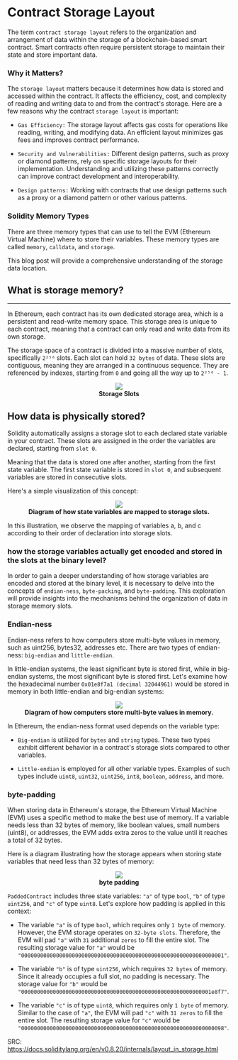 # Contract Storage Layout

The term `contract storage layout` refers to the organization and arrangement of data within the storage of a blockchain-based smart contract. Smart contracts often require persistent storage to maintain their state and store important data.

### Why it Matters?

The `storage layout` matters because it determines how data is stored and accessed within the contract. It affects the efficiency, cost, and complexity of reading and writing data to and from the contract's storage. Here are a few reasons why the contract `storage layout` is important:

- `Gas Efficiency:` The storage layout affects gas costs for operations like reading, writing, and modifying data. An efficient layout minimizes gas fees and improves contract performance.

- `Security and Vulnerabilities:` Different design patterns, such as proxy or diamond patterns, rely on specific storage layouts for their implementation. Understanding and utilizing these patterns correctly can improve contract development and interoperability.

- `Design patterns:` Working with contracts that use design patterns such as a proxy or a diamond pattern or other various patterns.

### Solidity Memory Types

There are three memory types that can use to tell the EVM (Ethereum Virtual Machine) where to store their variables. These memory types are called `memory`, `calldata`, and `storage`. 

This blog post will provide a comprehensive understanding of the storage data location.

## What is storage memory?

<hr>

In Ethereum, each contract has its own dedicated storage area, which is a persistent and read-write memory space. This storage area is unique to each contract, meaning that a contract can only read and write data from its own storage.

The storage space of a contract is divided into a massive number of slots, specifically `2²⁵⁶` slots. Each slot can hold `32 bytes` of data. These slots are contiguous, meaning they are arranged in a continuous sequence. They are referenced by indexes, starting from `0` and going all the way up to `2²⁵⁶ - 1`.

<center><img class="image w50" src="./assets/images/storage-slots.jpg"></center>
<b><center class="img-label">Storage Slots</center></b>

<!-- When a contract is deployed, all the storage slots are initialized with a default value of `0`. This means that if a contract tries to access a storage slot that has not been explicitly written to, it will retrieve a value of `0` by default. -->

## How data is physically stored?

Solidity automatically assigns a storage slot to each declared state variable in your contract. These slots are assigned in the order the variables are declared, starting from `slot 0`.

Meaning that the data is stored one after another, starting from the first state variable. The first state variable is stored in `slot 0`, and subsequent variables are stored in consecutive slots.  

<!-- <div class="doc-note">
	<p class="alert alert-primary"><b>Note:</b> However, dynamically-sized arrays and mappings have a different storage arrangement. A storage slot is a unit of storage that can hold a certain amount of data. By allowing multiple values to use the same slot, the contract optimizes storage usage and reduces costs.</p>
</div> -->

<!-- State variables of contracts are stored in storage in a compact manner where multiple values can share the same storage slot.  -->

Here's a simple visualization of this concept:

<center><img class="image w50" src="./assets/images/sequential-slots.jpg"></center>
<b><center class="img-label">Diagram of how state variables are mapped to storage slots.</center></b>

In this illustration, we observe the mapping of variables a, b, and c according to their order of declaration into storage slots. 

### how the storage variables actually get encoded and stored in the slots at the binary level?

In order to gain a deeper understanding of how storage variables are encoded and stored at the binary level, it is necessary to delve into the concepts of `endian-ness`, `byte-packing`, and `byte-padding`. This exploration will provide insights into the mechanisms behind the organization of data in storage memory slots.

### Endian-ness

Endian-ness refers to how computers store multi-byte values in memory, such as uint256, bytes32, addresses etc. There are two types of endian-ness: `big-endian` and `little-endian`.

In little-endian systems, the least significant byte is stored first, while in big-endian systems, the most significant byte is stored first. Let's examine how the hexadecimal number `0x01e8f7a1 (decimal 32044961)` would be stored in memory in both little-endian and big-endian systems:

<center><img class="image" src="./assets/images/diagram-of-big-endian-and-little-endian-storage-layouts-in-solidity-smart-contracts.jpeg"></center>
<b><center class="img-label">Diagram of how computers store multi-byte values in memory.</center></b>

In Ethereum, the endian-ness format used depends on the variable type:

- `Big-endian` is utilized for `bytes` and `string` types. These two types exhibit different behavior in a contract's storage slots compared to other variables.

- `Little-endian` is employed for all other variable types. Examples of such types include `uint8`, `uint32`, `uint256`, `int8`, `boolean`, `address`, and more.

### byte-padding

When storing data in Ethereum's storage, the Ethereum Virtual Machine (EVM) uses a specific method to make the best use of memory. If a variable needs less than 32 bytes of memory, like boolean values, small numbers (uint8), or addresses, the EVM adds extra zeros to the value until it reaches a total of 32 bytes.

Here is a diagram illustrating how the storage appears when storing state variables that need less than 32 bytes of memory:

<center><img class="image" src="./assets/images/padded-contract.jpg"></center>
<b><center class="img-label">byte padding</center></b>

`PaddedContract` includes three state variables: `"a"` of type `bool`, `"b"` of type `uint256`, and `"c"` of type `uint8`. Let's explore how padding is applied in this context:

- The variable `"a"` is of type `bool`, which requires only `1 byte` of memory. However, the EVM storage operates on `32-byte slots`. Therefore, the EVM will pad `"a"` with `31` additional `zeros` to fill the entire slot. The resulting storage value for `"a"` would be `"0000000000000000000000000000000000000000000000000000000000000001"`.

- The variable `"b"` is of type `uint256`, which requires `32 bytes` of memory. Since it already occupies a full slot, no padding is necessary. The storage value for `"b"` would be `"000000000000000000000000000000000000000000000000000000000001e8f7"`.

- The variable `"c"` is of type `uint8`, which requires only `1 byte` of memory. Similar to the case of `"a"`, the EVM will pad `"c"` with `31 zeros` to fill the entire slot. The resulting storage value for `"c"` would be `"0000000000000000000000000000000000000000000000000000000000000098"`.

SRC: https://docs.soliditylang.org/en/v0.8.20/internals/layout_in_storage.html
